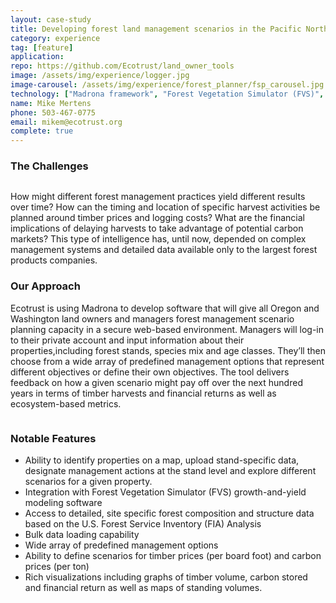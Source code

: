 ```yaml
---
layout: case-study
title: Developing forest land management scenarios in the Pacific Northwest
category: experience
tag: [feature]
application:
repo: https://github.com/Ecotrust/land_owner_tools
image: /assets/img/experience/logger.jpg
image-carousel: /assets/img/experience/forest_planner/fsp_carousel.jpg
technology: ["Madrona framework", "Forest Vegetation Simulator (FVS)", "OpenLayers", "Twitter Bootstrap"]
name: Mike Mertens
phone: 503-467-0775
email: mikem@ecotrust.org
complete: true
---
```

<h3>The Challenges</h3>
<div class="pull-right thumbnail thumb-wrap span5">
	<a href="{{BASE_PATH}}{{page.image-carousel}}"><img class="span5" src="{{BASE_PATH}}{{page.image-carousel}}" alt=""/></a>
</div>
<p>How might different forest management practices yield different results over time? How can the timing and location of specific harvest activities be planned around timber prices and logging costs? What are the financial implications of delaying harvests to take advantage of potential carbon markets? This type of intelligence has, until now, depended on complex management systems and detailed data available only to the largest forest products companies.</p>

<h3>Our Approach</h3>
<p>Ecotrust is using Madrona to develop software that will give all Oregon and Washington land owners and managers forest management scenario planning capacity in a secure web-based environment.  Managers will log-in to their private account and input information about their properties,including forest stands, species mix and age classes.  They’ll then choose from a wide array of predefined management options that represent different objectives or define their own objectives. The tool delivers feedback on how a given scenario might pay off over the next hundred years in terms of timber harvests and financial returns as well as ecosystem-based metrics.</p>

<div class="row">
	<div class="span10">
		<a class="thumbnail" href="{{BASE_PATH}}/assets/img/experience/forest_planner/fsp_screenshot1.jpg">
			<img src="{{BASE_PATH}}/assets/img/experience/forest_planner/fsp_screenshot1.jpg" alt="">
		</a>
	</div>
</div>

<h3>Notable Features</h3>

<ul>
	<li>Ability to identify properties on a map, upload stand-specific data, designate management actions at the stand level and explore different scenarios for a given property.</li>
	<li>Integration with Forest Vegetation Simulator (FVS) growth-and-yield modeling software</li>
	<li>Access to detailed, site specific forest composition and structure data based on the U.S. Forest Service Inventory (FIA) Analysis</li>
	<li>Bulk data loading capability</li>
	<li>Wide array of predefined management options</li>
	<li>Ability to define scenarios for timber prices (per board foot) and carbon prices (per ton)</li>
	<li>Rich visualizations including graphs of timber volume, carbon stored and financial return as well as maps of standing volumes.</li>
</ul>